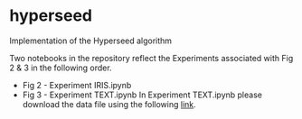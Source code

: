 # hyperseed
Implementation of the Hyperseed algorithm



Two notebooks in the repository reflect the Experiments associated with Fig 2 & 3 in the following order. 
 - Fig 2 - Experiment IRIS.ipynb
 - Fig 3 - Experiment TEXT.ipynb
In Experiment TEXT.ipynb please download the data file using the following [link](https://drive.google.com/file/d/1x1g4rA5dOoZ0NIaANwHlWseVIAM8ztHr/).  



